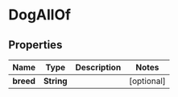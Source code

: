 

# DogAllOf


## Properties

Name | Type | Description | Notes
------------ | ------------- | ------------- | -------------
**breed** | **String** |  |  [optional]



